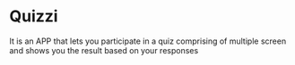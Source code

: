 # Quizzi
It is an APP that lets you participate in a quiz comprising of multiple screen and shows you the result based on your responses
